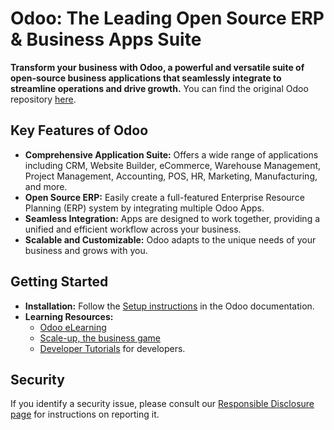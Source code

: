 # Odoo: The Leading Open Source ERP & Business Apps Suite

**Transform your business with Odoo, a powerful and versatile suite of open-source business applications that seamlessly integrate to streamline operations and drive growth.**  You can find the original Odoo repository [here](https://github.com/odoo/odoo).

## Key Features of Odoo

*   **Comprehensive Application Suite:** Offers a wide range of applications including CRM, Website Builder, eCommerce, Warehouse Management, Project Management, Accounting, POS, HR, Marketing, Manufacturing, and more.
*   **Open Source ERP:** Easily create a full-featured Enterprise Resource Planning (ERP) system by integrating multiple Odoo Apps.
*   **Seamless Integration:** Apps are designed to work together, providing a unified and efficient workflow across your business.
*   **Scalable and Customizable:** Odoo adapts to the unique needs of your business and grows with you.

## Getting Started

*   **Installation:** Follow the [Setup instructions](https://www.odoo.com/documentation/master/administration/install/install.html) in the Odoo documentation.
*   **Learning Resources:**
    *   [Odoo eLearning](https://www.odoo.com/slides)
    *   [Scale-up, the business game](https://www.odoo.com/page/scale-up-business-game)
    *   [Developer Tutorials](https://www.odoo.com/documentation/master/developer/howtos.html) for developers.

## Security

If you identify a security issue, please consult our [Responsible Disclosure page](https://www.odoo.com/security-report) for instructions on reporting it.